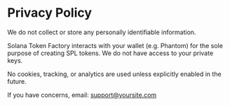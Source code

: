 # Privacy Policy

We do not collect or store any personally identifiable information.

Solana Token Factory interacts with your wallet (e.g. Phantom) for the sole purpose of creating SPL tokens. We do not have access to your private keys.

No cookies, tracking, or analytics are used unless explicitly enabled in the future.

If you have concerns, email: support@yoursite.com
